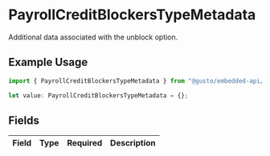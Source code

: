 # PayrollCreditBlockersTypeMetadata

Additional data associated with the unblock option.

## Example Usage

```typescript
import { PayrollCreditBlockersTypeMetadata } from "@gusto/embedded-api/models/components/payrollcreditblockerstype.js";

let value: PayrollCreditBlockersTypeMetadata = {};
```

## Fields

| Field       | Type        | Required    | Description |
| ----------- | ----------- | ----------- | ----------- |